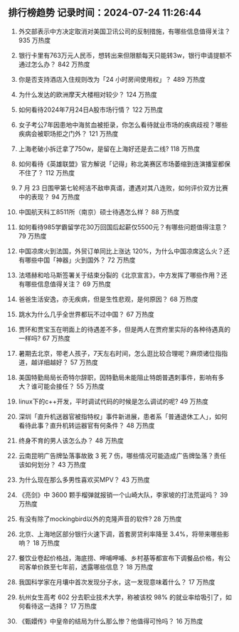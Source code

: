
## 排行榜趋势 记录时间：2024-07-24 11:26:44
  
  1. 外交部表示中方决定取消对美国卫讯公司的反制措施，有哪些信息值得关注？ 935 万热度
    
  2. 银行卡里有763万元人民币，想转出来但限额每天只能转3w，银行申请提额不通过怎么办？ 842 万热度
    
  3. 你是否支持酒店入住规则改为「24 小时房间使用权」？ 489 万热度
    
  4. 为什么发达的欧洲摩天大楼相对较少？ 124 万热度
    
  5. 如何看待2024年7月24日A股市场行情？ 122 万热度
    
  6. 女子考公7年因患地中海贫血被拒录，你怎么看待就业市场的疾病歧视？哪些疾病会被职场拒之门外？ 121 万热度
    
  7. 上海老破小拆迁拿了750w，是留在上海好还是去二线? 118 万热度
    
  8. 如何看待《英雄联盟》官方解说「记得」称北美赛区市场萎缩到连演播室都保不住了？ 112 万热度
    
  9. 7 月 23 日围甲第七轮柯洁不敌申真谞，遭遇对其八连败，如何评价双方比赛中的表现？ 94 万热度
    
  10. 中国航天科工8511所（南京）硕士待遇怎么样？ 88 万热度
    
  11. 如何看待985学霸留学花30万回国后起薪仅5500元？有哪些问题值得注意？ 79 万热度
    
  12. 中国凉席火到法国，外贸订单同比上涨达 120%，为什么中国凉席这么火？还有哪些中国「神器」火到国外？ 72 万热度
    
  13. 法塔赫和哈马斯签署关于结束分裂的《北京宣言》，中方发挥了哪些作用？还有哪些信息值得关注？ 69 万热度
    
  14. 爸爸生活安逸，亦无疾病，但是生性悲观，是何原因？ 68 万热度
    
  15. 跳水为什么几乎全世界都玩不过中国？ 67 万热度
    
  16. 贾环和贾宝玉在明面上的待遇差不多，但是两人在贾府里实际的各种待遇真的一样吗? 67 万热度
    
  17. 暑期去北京，带老人孩子，7天左右时间，怎么逛比较合理呢？麻烦诸位指指道，越详细越好？ 57 万热度
    
  18. 美国特勤局局长奇特尔辞职，因特勤局未能阻止特朗普遇刺事件，影响有多大？谁可能会接任？ 55 万热度
    
  19. linux下的c++开发，平时调试代码的时候是怎么调试的呢? 49 万热度
    
  20. 深圳「直升机送器官被指特权」事件新进展，患者系「普通退休工人」，如何看待此事？直升机转运器官有何条件？ 48 万热度
    
  21. 终身不育的男人该怎么办？ 48 万热度
    
  22. 云南昆明广告牌坠落事故致 3 死 7 伤，哪些情况可能造成广告牌坠落？责任该如何划分？ 43 万热度
    
  23. 为什么现在那么多男性喜欢买MPV？ 43 万热度
    
  24. 《亮剑》中 3600 颗手榴弹就报销一个山崎大队，李家坡的打法荒诞吗？ 39 万热度
    
  25. 有没有除了mockingbird以外的克隆声音的软件? 28 万热度
    
  26. 北京、上海地区部分银行火速下调，首套房贷利率降至 3.4%，将带来哪些影响？ 18 万热度
    
  27. 餐饮业卷起价格战，海底捞、呷哺呷哺、乡村基等都宣布下调餐品价格，有公司客单价跌至七年前，透露哪些信息？ 18 万热度
    
  28. 我国科学家在月壤中首次发现分子水，这一发现意味着什么？ 17 万热度
    
  29. 杭州女生高考 602 分去职业技术大学，称被该校 98% 的就业率给吸引了，如何看待这一选择？ 17 万热度
    
  30. 《甄嬛传》中皇帝的结局为什么那么惨？他值得可怜吗？ 16 万热度
    